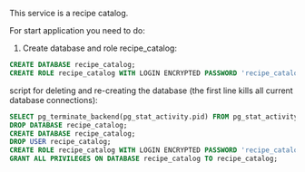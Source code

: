 This service is a recipe catalog.

For start application you need to do: 

1. Create database and role recipe_catalog: 

```sql
CREATE DATABASE recipe_catalog;
CREATE ROLE recipe_catalog WITH LOGIN ENCRYPTED PASSWORD 'recipe_catalog';
```

script for deleting and re-creating the database 
(the first line kills all current database connections):
```sql
SELECT pg_terminate_backend(pg_stat_activity.pid) FROM pg_stat_activity WHERE pg_stat_activity.datname = 'recipe_catalog' AND pid<>pg_backend_pid();
DROP DATABASE recipe_catalog;
CREATE DATABASE recipe_catalog;
DROP USER recipe_catalog;
CREATE ROLE recipe_catalog WITH LOGIN ENCRYPTED PASSWORD 'recipe_catalog';
GRANT ALL PRIVILEGES ON DATABASE recipe_catalog TO recipe_catalog;
```